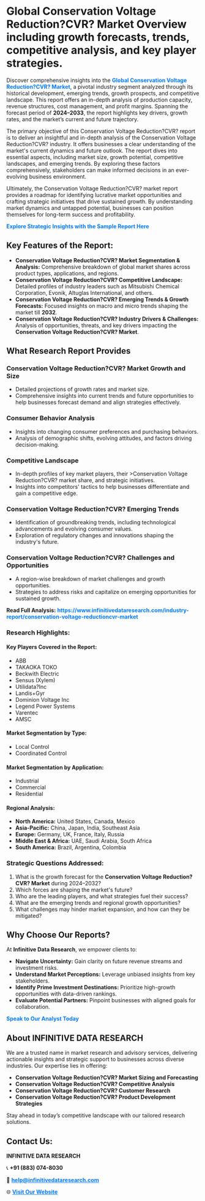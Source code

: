 <h1>Global Conservation Voltage Reduction?CVR? Market Overview including growth forecasts, trends, competitive analysis, and key player strategies.</h1>
<p>
Discover comprehensive insights into the 
<a href="https://www.infinitivedataresearch.com/industry-report/conservation-voltage-reductioncvr-market" rel="dofollow" style="color: #007BFF; text-decoration: none;"><strong>Global Conservation Voltage Reduction?CVR? Market</strong></a>, a pivotal industry segment analyzed through its historical development, emerging trends, growth prospects, and competitive landscape. This report offers an in-depth analysis of production capacity, revenue structures, cost management, and profit margins. Spanning the forecast period of <strong>2024–2033</strong>, the report highlights key drivers, growth rates, and the market’s current and future trajectory.
</p>
<p>
The primary objective of this Conservation Voltage Reduction?CVR? report is to deliver an insightful and in-depth analysis of the Conservation Voltage Reduction?CVR? industry. It offers businesses a clear understanding of the market's current dynamics and future outlook. The report dives into essential aspects, including market size, growth potential, competitive landscapes, and emerging trends. By exploring these factors comprehensively, stakeholders can make informed decisions in an ever-evolving business environment.
</p>
<p>
Ultimately, the Conservation Voltage Reduction?CVR? market report provides a roadmap for identifying lucrative market opportunities and crafting strategic initiatives that drive sustained growth. By understanding market dynamics and untapped potential, businesses can position themselves for long-term success and profitability.
</p>
<p>
<a href="https://www.infinitivedataresearch.com/request-sample/reportId=106689" style="color: #007BFF; text-decoration: none;"><strong>Explore Strategic Insights with the Sample Report Here</strong></a>
</p>

<h2>Key Features of the Report:</h2>
<ul>
<li><strong>Conservation Voltage Reduction?CVR? Market Segmentation & Analysis:</strong> Comprehensive breakdown of global market shares across product types, applications, and regions.</li>
<li><strong>Conservation Voltage Reduction?CVR? Competitive Landscape:</strong> Detailed profiles of industry leaders such as Mitsubishi Chemical Corporation, Evonik, Altuglas International, and others.</li>
<li><strong>Conservation Voltage Reduction?CVR? Emerging Trends & Growth Forecasts:</strong> Focused insights on macro and micro trends shaping the market till <strong>2032</strong>.</li>
<li><strong>Conservation Voltage Reduction?CVR? Industry Drivers & Challenges:</strong> Analysis of opportunities, threats, and key drivers impacting the <strong>Conservation Voltage Reduction?CVR? Market</strong>.</li>
</ul>

<h2>What Research Report Provides</h2>
<h3>Conservation Voltage Reduction?CVR? Market Growth and Size</h3>
<ul>
<li>Detailed projections of growth rates and market size.</li>
<li>Comprehensive insights into current trends and future opportunities to help businesses forecast demand and align strategies effectively.</li>
</ul>

<h3>Consumer Behavior Analysis</h3>
<ul>
<li>Insights into changing consumer preferences and purchasing behaviors.</li>
<li>Analysis of demographic shifts, evolving attitudes, and factors driving decision-making.</li>
</ul>

<h3>Competitive Landscape</h3>
<ul>
<li>In-depth profiles of key market players, their >Conservation Voltage Reduction?CVR? market share, and strategic initiatives.</li>
<li>Insights into competitors' tactics to help businesses differentiate and gain a competitive edge.</li>
</ul>

<h3>Conservation Voltage Reduction?CVR? Emerging Trends</h3>
<ul>
<li>Identification of groundbreaking trends, including technological advancements and evolving consumer values.</li>
<li>Exploration of regulatory changes and innovations shaping the industry's future.</li>
</ul>

<h3>Conservation Voltage Reduction?CVR? Challenges and Opportunities</h3>
<ul>
<li>A region-wise breakdown of market challenges and growth opportunities.</li>
<li>Strategies to address risks and capitalize on emerging opportunities for sustained growth.</li>
</ul>
<p><strong>Read Full Analysis:</strong> <a href="https://www.infinitivedataresearch.com/industry-report/conservation-voltage-reductioncvr-market" rel="dofollow" style="color: #007BFF; text-decoration: none;"><strong>https://www.infinitivedataresearch.com/industry-report/conservation-voltage-reductioncvr-market</strong></a></p>
<h3>Research Highlights:</h3>
<h4>Key Players Covered in the Report:</h4>
<ul><li>ABB</li><li>TAKAOKA TOKO</li><li>Beckwith Electric</li><li>Sensus (Xylem)</li><li>Utilidata?Inc</li><li>Landis+Gyr</li><li>Dominion Voltage Inc</li><li>Legend Power Systems</li><li>Varentec</li><li>AMSC</li></ul>
<h4>Market Segmentation by Type:</h4>
<ul><li>Local Control</li><li>Coordinated Control</li></ul>
<h4>Market Segmentation by Application:</h4>
<ul><li>Industrial</li><li>Commercial</li><li>Residential</li></ul>

<h4>Regional Analysis:</h4>
<ul>
<li><strong>North America:</strong> United States, Canada, Mexico</li>
<li><strong>Asia-Pacific:</strong> China, Japan, India, Southeast Asia</li>
<li><strong>Europe:</strong> Germany, UK, France, Italy, Russia</li>
<li><strong>Middle East & Africa:</strong> UAE, Saudi Arabia, South Africa</li>
<li><strong>South America:</strong> Brazil, Argentina, Colombia</li>
</ul>

<h3>Strategic Questions Addressed:</h3>
<ol>
<li>What is the growth forecast for the <strong>Conservation Voltage Reduction?CVR? Market</strong> during 2024–2032?</li>
<li>Which forces are shaping the market's future?</li>
<li>Who are the leading players, and what strategies fuel their success?</li>
<li>What are the emerging trends and regional growth opportunities?</li>
<li>What challenges may hinder market expansion, and how can they be mitigated?</li>
</ol>

<h2>Why Choose Our Reports?</h2>
<p>At <strong>Infinitive Data Research</strong>, we empower clients to:</p>
<ul>
<li><strong>Navigate Uncertainty:</strong> Gain clarity on future revenue streams and investment risks.</li>
<li><strong>Understand Market Perceptions:</strong> Leverage unbiased insights from key stakeholders.</li>
<li><strong>Identify Prime Investment Destinations:</strong> Prioritize high-growth opportunities with data-driven rankings.</li>
<li><strong>Evaluate Potential Partners:</strong> Pinpoint businesses with aligned goals for collaboration.</li>
</ul>
<p><a href="https://www.infinitivedataresearch.com/industry-report/conservation-voltage-reductioncvr-market" rel="dofollow" style="color: #007BFF; text-decoration: none;"><strong>Speak to Our Analyst Today</strong></a></p>

<h2>About INFINITIVE DATA RESEARCH</h2>
<p>We are a trusted name in market research and advisory services, delivering actionable insights and strategic support to businesses across diverse industries. Our expertise lies in offering:</p>
<ul>
<li><strong>Conservation Voltage Reduction?CVR? Market Sizing and Forecasting</strong></li>
<li><strong>Conservation Voltage Reduction?CVR? Competitive Analysis</strong></li>
<li><strong>Conservation Voltage Reduction?CVR? Customer Research</strong></li>
<li><strong>Conservation Voltage Reduction?CVR? Product Development Strategies</strong></li>
</ul>
<p>Stay ahead in today’s competitive landscape with our tailored research solutions.</p>

<h2>Contact Us:</h2>
<p><strong>INFINITIVE DATA RESEARCH</strong></p>
<p>📞 <strong>+91 (883) 074-8030</strong></p>
<p>📧 <strong><a href="mailto:help@infinitivedataresearch.com" style="color: #007BFF;">help@infinitivedataresearch.com</a></strong></p>
<p>🌐 <strong><a href="https://www.infinitivedataresearch.com" rel="dofollow" style="color: #007BFF;">Visit Our Website</a></strong></p>
